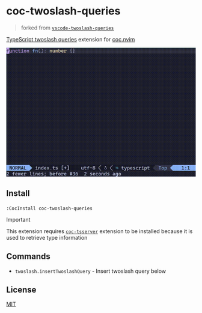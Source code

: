 # coc-twoslash-queries

> forked from [`vscode-twoslash-queries`](https://github.com/orta/vscode-twoslash-queries)

[TypeScript twoslash queries](https://www.typescriptlang.org/play?#code/MYewdgzgLgBFDuIDKAbAhhAFgRQK4FMAnATxgF4YByY-CSgKAHpGZW3WA9AfiA) extension for [coc.nvim](https://github.com/neoclide/coc.nvim)

<img src="https://raw.githubusercontent.com/auvred/coc-twoslash-queries/main/docs/example.gif" alt="coc-twoslash-queries">

## Install

`:CocInstall coc-twoslash-queries`

> [!IMPORTANT]
> This extension requires [`coc-tsserver`](https://github.com/neoclide/coc-tsserver) extension to be installed because it is used to retrieve type information

## Commands

- `twoslash.insertTwoslashQuery` - Insert twoslash query below

## License

[MIT](./LICENSE)
